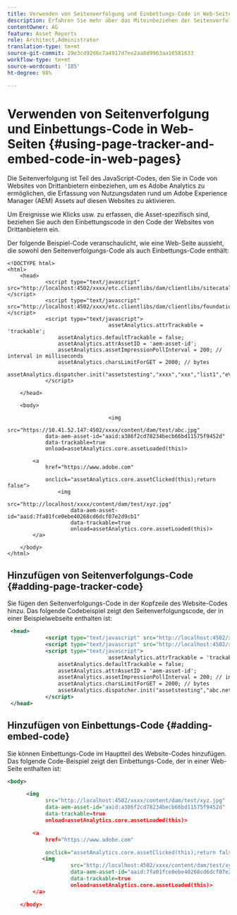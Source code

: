 ```yaml
---
title: Verwenden von Seitenverfolgung und Einbettungs-Code in Web-Seiten
description: Erfahren Sie mehr über das Miteinbeziehen der Seitenverfolgung und das Einbetten von JavaScript-Codes in Ihren Website-Code, damit Adobe Analytics Nutzungsdaten zu Assets erfassen kann.
contentOwner: AG
feature: Asset Reports
role: Architect,Administrator
translation-type: tm+mt
source-git-commit: 29e3cd92d6c7a4917d7ee2aa8d9963aa16581633
workflow-type: tm+mt
source-wordcount: '185'
ht-degree: 98%

---
```



# Verwenden von Seitenverfolgung und Einbettungs-Code in Web-Seiten {#using-page-tracker-and-embed-code-in-web-pages}

Die Seitenverfolgung ist Teil des JavaScript-Codes, den Sie in Code von Websites von Drittanbietern einbeziehen, um es Adobe Analytics zu ermöglichen, die Erfassung von Nutzungsdaten rund um Adobe Experience Manager (AEM) Assets auf diesen Websites zu aktivieren.

Um Ereignisse wie Klicks usw. zu erfassen, die Asset-spezifisch sind, beziehen Sie auch den Einbettungscode in den Code der Websites von Drittanbietern ein.

Der folgende Beispiel-Code veranschaulicht, wie eine Web-Seite aussieht, die sowohl den Seitenverfolgungs-Code als auch Einbettungs-Code enthält:

```
<!DOCTYPE html>
<html>
    <head>
            <script type="text/javascript" src="http://localhost:4502/xxxx/etc.clientlibs/dam/clientlibs/sitecatalyst/appmeasurement.js"></script>
            <script type="text/javascript" src="http://localhost:4502/xxxx/etc.clientlibs/dam/clientlibs/foundation/assetinsights/pagetracker.js"></script>
            <script type="text/javascript">
                                assetAnalytics.attrTrackable = 'trackable';
                assetAnalytics.defaultTrackable = false;
                assetAnalytics.attrAssetID = 'aem-asset-id';
                assetAnalytics.assetImpressionPollInterval = 200; // interval in milliseconds
                assetAnalytics.charsLimitForGET = 2000; // bytes
                assetAnalytics.dispatcher.init("assetstesting","xxxx","xxx","list1","eVar3","event8","event7");
            </script>

    </head>

    <body>

                                <img
            src="https://10.41.52.147:4502/xxxx/content/dam/test/abc.jpg"
            data-aem-asset-id="aaid:a386f2cd78234becb66bd11575f9452d"
            data-trackable=true
            onload=assetAnalytics.core.assetLoaded(this)>

        <a
            href="https://www.adobe.com"

            onclick="assetAnalytics.core.assetClicked(this);return false">
                <img
                    src="http://localhost/xxxx/content/dam/test/xyz.jpg"
                    data-aem-asset-id="aaid:7fa01fce0ebe40268cd6dcf07e2d9cb1"
                    data-trackable=true
                    onload=assetAnalytics.core.assetLoaded(this)>
        </a>

    </body>
</html>
```

## Hinzufügen von Seitenverfolgungs-Code {#adding-page-tracker-code}

Sie fügen den Seitenverfolgungs-Code in der Kopfzeile des Website-Codes hinzu. Das folgende Codebeispiel zeigt den Seitenverfolgungscode, der in einer Beispielwebseite enthalten ist:

```xml
 <head>
            <script type="text/javascript" src="http://localhost:4502/xxxx/etc.clientlibs/dam/clientlibs/sitecatalyst/appmeasurement.js"></script>
            <script type="text/javascript" src="http://localhost:4502/xxxx/etc.clientlibs/dam/clientlibs/foundation/assetinsights/pagetracker.js"></script>
            <script type="text/javascript">
                                assetAnalytics.attrTrackable = 'trackable';
                assetAnalytics.defaultTrackable = false;
                assetAnalytics.attrAssetID = 'aem-asset-id';
                assetAnalytics.assetImpressionPollInterval = 200; // interval in millis
                assetAnalytics.charsLimitForGET = 2000; // bytes
                assetAnalytics.dispatcher.init("assetstesting","abc.net","bee","list1","eVar3","event8","event7");
            </script>
 </head>
```

## Hinzufügen von Einbettungs-Code   {#adding-embed-code}

Sie können Einbettungs-Code im Hauptteil des Website-Codes hinzufügen. Das folgende Code-Beispiel zeigt den Einbettungs-Code, der in einer Web-Seite enthalten ist:

```xml
<body>

      <img
            src="http://localhost:4502/xxxx/content/dam/test/xyz.jpg"
            data-aem-asset-id="aaid:a386f2cd78234becb66bd11575f9452d"
            data-trackable=true
            onload=assetAnalytics.core.assetLoaded(this)>

        <a
            href="https://www.adobe.com"

            onclick="assetAnalytics.core.assetClicked(this);return false">
           <img
                    src="http://localhost:4502/xxxx/content/dam/test/xyz.jpg"
                    data-aem-asset-id="aaid:7fa01fce0ebe40268cd6dcf07e2d9cb1"
                    data-trackable=true
                    onload=assetAnalytics.core.assetLoaded(this)>
        </a>

    </body>
```
